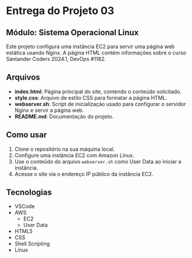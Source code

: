 # Entrega do Projeto 03

## Módulo: Sistema Operacional Linux

Este projeto configura uma instância EC2 para servir uma página web estática usando Nginx. A página HTML contém informações sobre o curso Santander Coders 2024.1, DevOps #1182.

## Arquivos

- **index.html**: Página principal do site, contendo o conteúdo solicitado.
- **style.css**: Arquivo de estilo CSS para formatar a página HTML.
- **webserver.sh**: Script de inicialização usado para configurar o servidor Nginx e servir a página web.
- **README.md**: Documentação do projeto.

## Como usar

1. Clone o repositório na sua máquina local.
2. Configure uma instância EC2 com Amazon Linux.
3. Use o conteúdo do arquivo `webserver.sh` como User Data ao iniciar a instância.
4. Acesse o site via o endereço IP público da instância EC2.

## Tecnologias 

* VSCode
* AWS
  - EC2
  - User Data
*  HTML5
*  CSS
*  Shell Scripting
*  Linux 
   
